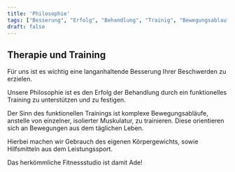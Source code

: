 ```yaml
---
title: 'Philosophie'
tags: ["Besserung", "Erfolg", "Behandlung", "Trainig", "Bewegungsablauf", "Körpergewicht", "Hilfsmittel", "Leistungssport"]
draft: false
---
```


## Therapie und Training

Für uns ist es wichtig eine langanhaltende Besserung Ihrer Beschwerden zu erzielen.

Unsere Philosophie ist es den Erfolg der Behandlung durch ein funktionelles Training zu unterstützen und zu festigen.

Der Sinn des funktionellen Trainings ist komplexe Bewegungsabläufe, anstelle von einzelner, isolierter Muskulatur, zu trainieren. Diese orientieren sich an Bewegungen aus dem täglichen Leben.

Hierbei machen wir Gebrauch des eigenen Körpergewichts, sowie Hilfsmitteln aus dem Leistungssport.

Das herkömmliche Fitnessstudio ist damit Ade!
